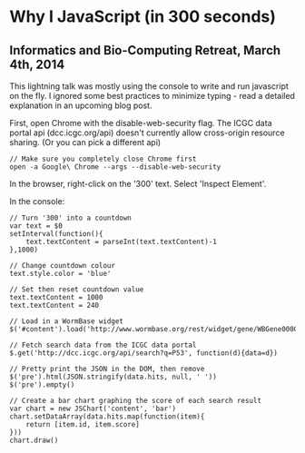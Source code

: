 # Why I JavaScript (in 300 seconds)
## Informatics and Bio-Computing Retreat, March 4th, 2014

This lightning talk was mostly using the console to write and run javascript on
the fly. I ignored some best practices to minimize typing - read a detailed
explanation in an upcoming blog post.


First, open Chrome with the disable-web-security flag. The ICGC data portal api
(dcc.icgc.org/api) doesn't currently allow cross-origin resource sharing. (Or
  you can pick a different api)

    // Make sure you completely close Chrome first
    open -a Google\ Chrome --args --disable-web-security

In the browser, right-click on the '300' text. Select
'Inspect Element'.

In the console:

    // Turn '300' into a countdown
    var text = $0
    setInterval(function(){
        text.textContent = parseInt(text.textContent)-1
    },1000)

    // Change countdown colour
    text.style.color = 'blue'

    // Set then reset countdown value
    text.textContent = 1000
    text.textContent = 240

    // Load in a WormBase widget
    $('#content').load('http://www.wormbase.org/rest/widget/gene/WBGene00006760/overview')

    // Fetch search data from the ICGC data portal
    $.get('http://dcc.icgc.org/api/search?q=P53', function(d){data=d})

    // Pretty print the JSON in the DOM, then remove
    $('pre').html(JSON.stringify(data.hits, null, ' '))
    $('pre').empty()

    // Create a bar chart graphing the score of each search result
    var chart = new JSChart('content', 'bar')
    chart.setDataArray(data.hits.map(function(item){
        return [item.id, item.score]
    }))
    chart.draw()
